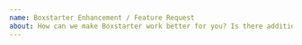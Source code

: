 ```yaml
---
name: Boxstarter Enhancement / Feature Request
about: How can we make Boxstarter work better for you? Is there additional functionality you would love us to consider?
---
```


<!--
Please observe https://github.com/chocolatey/boxstarter/blob/master/CONTRIBUTING.md guidelines prior to creating your issue.

NOTE: Keep in mind we have an etiquette regarding communication that we expect folks to observe when they are looking for support in the Boxstarter community. https://github.com/chocolatey/boxstarter/blob/master/README.md#etiquette-regarding-communication
-->

